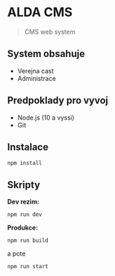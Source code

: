# ALDA CMS

> CMS web system

## System obsahuje

-   Verejna cast
-   Administrace

## Predpoklady pro vyvoj

-   Node.js (10 a vyssi)
-   Git

## Instalace

```npm
npm install
```

## Skripty

**Dev rezim:**

```npm
npm run dev
```

**Produkce:**

```npm
npm run build
```

a pote

```npm
npm run start
```
